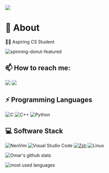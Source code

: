 [![](https://visitcount.itsvg.in/api?id=Omar0x0&icon=2&color=0)](https://visitcount.itsvg.in)

# 💫 About
👨‍💻 Aspiring CS Student

![spinning-donut-featured](https://hackaday.com/wp-content/uploads/2020/07/spinning-donut-featured.gif?w=800)

## 📫 How to reach me:
<a href="https://linkedin.com/in/omarayman0x0" target="_blank"><img src="https://img.shields.io/badge/LinkedIn-0077B5?style=for-the-badge&logo=Linkedin&logoColor=white"/></a>
<a href="https://t.me/omar_0x0" target="_blank"><img src="https://img.shields.io/badge/-Telegram-0077B5?style=for-the-badge&logo=Telegram&logoColor=white"/></a>

## ⚡ Programming Languages
![C](https://img.shields.io/badge/c-%2300599C.svg?style=for-the-badge&logo=c&logoColor=white)
![C++](https://img.shields.io/badge/C++-00599C?logo=cplusplus&logoColor=white&style=for-the-badge)
![Python](https://img.shields.io/badge/python-3670A0?style=for-the-badge&logo=python&logoColor=ffdd54)

## 💻 Software Stack
![NeoVim](https://img.shields.io/badge/NeoVim-57A143?logo=neovim&logoColor=white&style=for-the-badge)
![Visual Studio Code](https://img.shields.io/badge/VSCode-007ACC?logo=visualstudiocode&logoColor=white&style=for-the-badge)
[![Zsh](https://img.shields.io/badge/Zsh-f15a24?style=for-the-badge)](https://ohmyz.sh)
![Linux](https://img.shields.io/badge/Linux-FCC624?logo=Linux&logoColor=black&style=for-the-badge)


![Omar's github stats](https://github-readme-stats.vercel.app/api?username=Omar0x0&count_private=true&show_icons=true&theme=tokyonight)

<img align="left" src="https://github-readme-stats.vercel.app/api/top-langs?username=Omar0x0&show_icons=true&locale=en&layout=compact&theme=tokyonight" alt="most used languages" />
